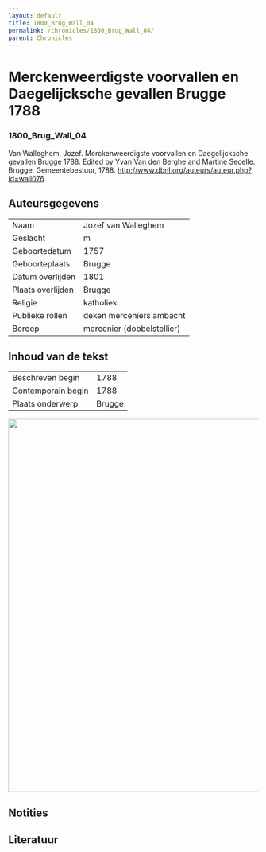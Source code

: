 ```yaml
---
layout: default
title: 1800_Brug_Wall_04
permalink: /chronicles/1800_Brug_Wall_04/
parent: Chronicles
--- 
```



# Merckenweerdigste voorvallen en Daegelijcksche gevallen Brugge 1788 

### 1800_Brug_Wall_04 

Van Walleghem, Jozef. Merckenweerdigste voorvallen en Daegelijcksche gevallen Brugge 1788. Edited by Yvan Van den Berghe and Martine Secelle. Brugge: Gemeentebestuur, 1788. http://www.dbnl.org/auteurs/auteur.php?id=wall076. 

## Auteursgegevens 

| | | 
| --------------- | --------------- | 
| Naam | Jozef van Walleghem | 
| Geslacht | m | 
| Geboortedatum | 1757 | 
| Geboorteplaats | Brugge | 
| Datum overlijden | 1801 | 
| Plaats overlijden | Brugge | 
| Religie | katholiek | 
| Publieke rollen | deken merceniers ambacht | 
| Beroep | mercenier (dobbelstellier) | 

## Inhoud van de tekst 

| | | 
| --------------- | --------------- | 
| Beschreven begin | 1788 | 
| Contemporain begin | 1788 | 
| Plaats onderwerp | Brugge | 

[<img src="..\..\barplots_chronicles\1800_Brug_Wall_04.jpg" width="750"/>](..\..\barplots_chronicles\1800_Brug_Wall_04.jpg) 

## Notities 

## Literatuur 

